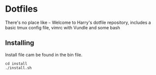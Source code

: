 # Dotfiles

There's no place like `~`
Welcome to Harry's dotfile repository, includes a basic tmux config file, vimrc with Vundle and some bash 

## Installing 

Install file cam be found in the bin file.

```
cd install
./install.sh
```
